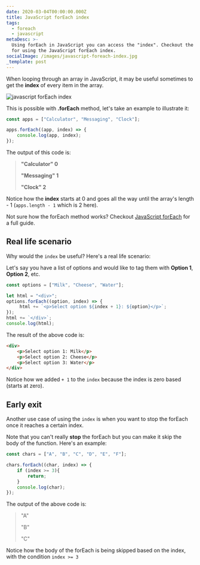 ```yaml
---
date: 2020-03-04T00:00:00.000Z
title: JavaScript forEach index
tags:
  - foreach
  - javascript
metaDesc: >-
  Using forEach in JavaScript you can access the "index". Checkout the examples
  for using the JavaScript forEach index.
socialImage: /images/javascript-foreach-index.jpg
_template: post
---
```


When looping through an array in JavaScript, it may be useful sometimes to get the **index** of every item in the array.

![javascript forEach index](/images/javascript-foreach-index.jpg)

This is possible with **.forEach** method, let's take an example to illustrate it:

```javascript
const apps = ["Calculator", "Messaging", "Clock"];

apps.forEach((app, index) => {
    console.log(app, index);
});
```

The output of this code is:

> **"Calculator" 0**
>
> **"Messaging" 1**
>
> **"Clock" 2**

Notice how the **index** starts at 0 and goes all the way until the array's length - 1 (`apps.length - 1` which is 2 here).

Not sure how the forEach method works? Checkout [JavaScript forEach](https://blog.learnjavascript.online/posts/javascript-foreach-the-complete-guide/ "javascript foreach") for a full guide.

## Real life scenario

Why would the `index` be useful? Here's a real life scenario:

Let's say you have a list of options and would like to tag them with **Option 1**, **Option 2**, etc.

```javascript
const options = ["Milk", "Cheese", "Water"];

let html = "<div>";
options.forEach((option, index) => {
     html += `<p>Select option ${index + 1}: ${option}</p>`;
});
html += `</div>`;
console.log(html);
```

The result of the above code is:

```html
<div>
    <p>Select option 1: Milk</p>
    <p>Select option 2: Cheese</p>
    <p>Select option 3: Water</p>
</div>
```

Notice how we added `+ 1` to the `index` because the index is zero based (starts at zero).

## Early exit

Another use case of using the `index` is when you want to stop the forEach once it reaches a certain index.

Note that you can't really **stop** the forEach but you can make it skip the body of the function. Here's an example:

```javascript
const chars = ["A", "B", "C", "D", "E", "F"];

chars.forEach((char, index) => {
    if (index >= 3){
        return;
    }
	console.log(char);
});
```

The output of the above code is:

> "A"
>
> "B"
>
> "C"

Notice how the body of the forEach is being skipped based on the index, with the condition `index >= 3`

